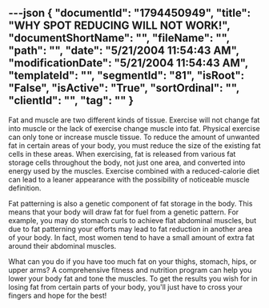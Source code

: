 ---json
{
  "documentId": "1794450949",
  "title": "WHY SPOT REDUCING WILL NOT WORK!",
  "documentShortName": "",
  "fileName": "",
  "path": "",
  "date": "5/21/2004 11:54:43 AM",
  "modificationDate": "5/21/2004 11:54:43 AM",
  "templateId": "",
  "segmentId": "81",
  "isRoot": "False",
  "isActive": "True",
  "sortOrdinal": "",
  "clientId": "",
  "tag": ""
}
---

Fat and muscle are two different kinds of tissue. Exercise will not change fat into muscle or the lack of exercise change muscle into fat. Physical exercise can only tone or increase muscle tissue. To reduce the amount of unwanted fat in certain areas of your body, you must reduce the size of the existing fat cells in these areas. When exercising, fat is released from various fat storage cells throughout the body, not just one area, and converted into energy used by the muscles. Exercise combined with a reduced-calorie diet can lead to a leaner appearance with the possibility of noticeable muscle definition.  

Fat patterning is also a genetic component of fat storage in the body. This means that your body will draw fat for fuel from a genetic pattern. For example, you may do stomach curls to achieve flat abdominal muscles, but due to fat patterning your efforts may lead to fat reduction in another area of your body. In fact, most women tend to have a small amount of extra fat around their abdominal muscles.  

What can you do if you have too much fat on your thighs, stomach, hips, or upper arms? A comprehensive fitness and nutrition program can help you lower your body fat and tone the muscles. To get the results you wish for in losing fat from certain parts of your body, you'll just have to cross your fingers and hope for the best!
